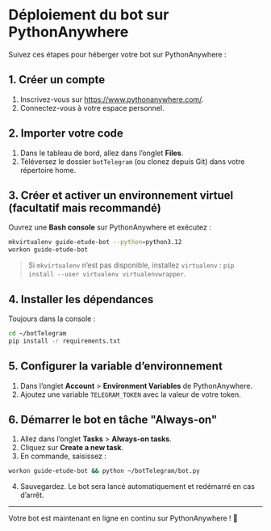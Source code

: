 # Déploiement du bot sur PythonAnywhere

Suivez ces étapes pour héberger votre bot sur PythonAnywhere :

## 1. Créer un compte

1. Inscrivez-vous sur https://www.pythonanywhere.com/.
2. Connectez-vous à votre espace personnel.

## 2. Importer votre code

1. Dans le tableau de bord, allez dans l’onglet **Files**.
2. Téléversez le dossier `botTelegram` (ou clonez depuis Git) dans votre répertoire home.

## 3. Créer et activer un environnement virtuel (facultatif mais recommandé)

Ouvrez une **Bash console** sur PythonAnywhere et exécutez :

```bash
mkvirtualenv guide-etude-bot --python=python3.12
workon guide-etude-bot
```

> Si `mkvirtualenv` n’est pas disponible, installez `virtualenv` : `pip install --user virtualenv virtualenvwrapper`.

## 4. Installer les dépendances

Toujours dans la console :

```bash
cd ~/botTelegram
pip install -r requirements.txt
```

## 5. Configurer la variable d’environnement

1. Dans l’onglet **Account** > **Environment Variables** de PythonAnywhere.
2. Ajoutez une variable `TELEGRAM_TOKEN` avec la valeur de votre token.

## 6. Démarrer le bot en tâche "Always-on"

1. Allez dans l’onglet **Tasks** > **Always-on tasks**.
2. Cliquez sur **Create a new task**.
3. En commande, saisissez :

```bash
workon guide-etude-bot && python ~/botTelegram/bot.py
```

4. Sauvegardez. Le bot sera lancé automatiquement et redémarré en cas d’arrêt.

---

Votre bot est maintenant en ligne en continu sur PythonAnywhere ! 🚀
